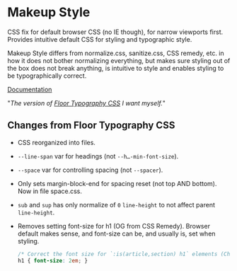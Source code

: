 # Makeup Style

CSS fix for default browser CSS (no IE though), for narrow viewports first. Provides intuitive default CSS for styling and typographic style.

Makeup Style differs from normalize.css, sanitize.css, CSS remedy, etc. in how it does not bother normalizing everything, but makes sure styling out of the box does not break anything, is intuitive to style and enables styling to be typographically correct.

[Documentation](https://dev.some.makeup/style)

"*The version of [Floor Typography CSS](https://floortypography.vercel.app) I want myself.*"

## Changes from Floor Typography CSS

- CSS reorganized into files.
- `--line-span` var for headings (not `--h…-min-font-size`).
- `--space` var for controlling spacing (not `--spacer`).
- Only sets margin-block-end for spacing reset (not top AND bottom). Now in file space.css.
- `sub` and `sup` has only normalize of `0` `line-height` to not affect parent `line-height`.
- Removes setting font-size for h1 (OG from CSS Remedy). Browser default makes sense, and font-size can be, and usually is, set when styling.

	```css
	/* Correct the font size for `:is(article,section) h1` elements (Chrome/Firefox/Safari). */
	h1 { font-size: 2em; }
	```
